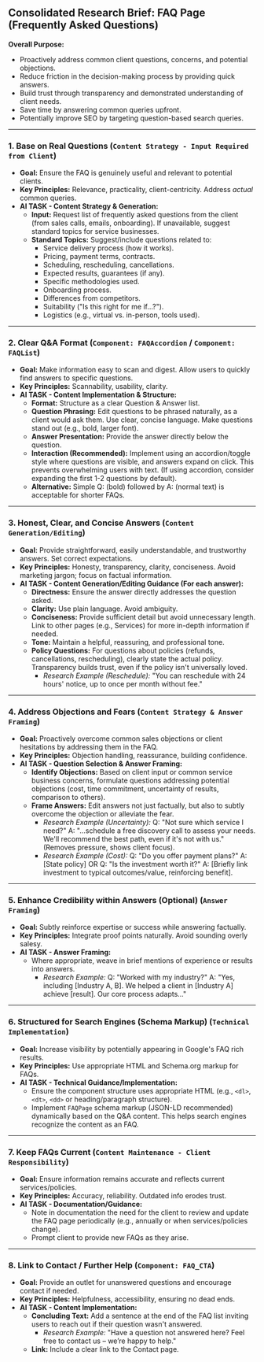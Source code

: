 ## Consolidated Research Brief: FAQ Page (Frequently Asked Questions)

**Overall Purpose:**

- Proactively address common client questions, concerns, and potential objections.
- Reduce friction in the decision-making process by providing quick answers.
- Build trust through transparency and demonstrated understanding of client needs.
- Save time by answering common queries upfront.
- Potentially improve SEO by targeting question-based search queries.

---

### 1. Base on Real Questions (`Content Strategy - Input Required from Client`)

- **Goal:** Ensure the FAQ is genuinely useful and relevant to potential clients.
- **Key Principles:** Relevance, practicality, client-centricity. Address _actual_ common queries.
- **AI TASK - Content Strategy & Generation:**
  - **Input:** Request list of frequently asked questions from the client (from sales calls, emails, onboarding). If unavailable, suggest standard topics for service businesses.
  - **Standard Topics:** Suggest/include questions related to:
    - Service delivery process (how it works).
    - Pricing, payment terms, contracts.
    - Scheduling, rescheduling, cancellations.
    - Expected results, guarantees (if any).
    - Specific methodologies used.
    - Onboarding process.
    - Differences from competitors.
    - Suitability ("Is this right for me if...?").
    - Logistics (e.g., virtual vs. in-person, tools used).

---

### 2. Clear Q&A Format (`Component: FAQAccordion` / `Component: FAQList`)

- **Goal:** Make information easy to scan and digest. Allow users to quickly find answers to specific questions.
- **Key Principles:** Scannability, usability, clarity.
- **AI TASK - Content Implementation & Structure:**
  - **Format:** Structure as a clear Question & Answer list.
  - **Question Phrasing:** Edit questions to be phrased naturally, as a client would ask them. Use clear, concise language. Make questions stand out (e.g., bold, larger font).
  - **Answer Presentation:** Provide the answer directly below the question.
  - **Interaction (Recommended):** Implement using an accordion/toggle style where questions are visible, and answers expand on click. This prevents overwhelming users with text. (If using accordion, consider expanding the first 1-2 questions by default).
  - **Alternative:** Simple Q: (bold) followed by A: (normal text) is acceptable for shorter FAQs.

---

### 3. Honest, Clear, and Concise Answers (`Content Generation/Editing`)

- **Goal:** Provide straightforward, easily understandable, and trustworthy answers. Set correct expectations.
- **Key Principles:** Honesty, transparency, clarity, conciseness. Avoid marketing jargon; focus on factual information.
- **AI TASK - Content Generation/Editing Guidance (For each answer):**
  - **Directness:** Ensure the answer directly addresses the question asked.
  - **Clarity:** Use plain language. Avoid ambiguity.
  - **Conciseness:** Provide sufficient detail but avoid unnecessary length. Link to other pages (e.g., Services) for more in-depth information if needed.
  - **Tone:** Maintain a helpful, reassuring, and professional tone.
  - **Policy Questions:** For questions about policies (refunds, cancellations, rescheduling), clearly state the actual policy. Transparency builds trust, even if the policy isn't universally loved.
    - _Research Example (Reschedule):_ "You can reschedule with 24 hours' notice, up to once per month without fee."

---

### 4. Address Objections and Fears (`Content Strategy & Answer Framing`)

- **Goal:** Proactively overcome common sales objections or client hesitations by addressing them in the FAQ.
- **Key Principles:** Objection handling, reassurance, building confidence.
- **AI TASK - Question Selection & Answer Framing:**
  - **Identify Objections:** Based on client input or common service business concerns, formulate questions addressing potential objections (cost, time commitment, uncertainty of results, comparison to others).
  - **Frame Answers:** Edit answers not just factually, but also to subtly overcome the objection or alleviate the fear.
    - _Research Example (Uncertainty):_ Q: "Not sure which service I need?" A: "...schedule a free discovery call to assess your needs. We'll recommend the best path, even if it's not with us." (Removes pressure, shows client focus).
    - _Research Example (Cost):_ Q: "Do you offer payment plans?" A: [State policy] OR Q: "Is the investment worth it?" A: [Briefly link investment to typical outcomes/value, reinforcing benefit].

---

### 5. Enhance Credibility within Answers (Optional) (`Answer Framing`)

- **Goal:** Subtly reinforce expertise or success while answering factually.
- **Key Principles:** Integrate proof points naturally. Avoid sounding overly salesy.
- **AI TASK - Answer Framing:**
  - Where appropriate, weave in brief mentions of experience or results into answers.
    - _Research Example:_ Q: "Worked with my industry?" A: "Yes, including [Industry A, B]. We helped a client in [Industry A] achieve [result]. Our core process adapts..."

---

### 6. Structured for Search Engines (Schema Markup) (`Technical Implementation`)

- **Goal:** Increase visibility by potentially appearing in Google's FAQ rich results.
- **Key Principles:** Use appropriate HTML and Schema.org markup for FAQs.
- **AI TASK - Technical Guidance/Implementation:**
  - Ensure the component structure uses appropriate HTML (e.g., `<dl>`, `<dt>`, `<dd>` or heading/paragraph structure).
  - Implement `FAQPage` schema markup (JSON-LD recommended) dynamically based on the Q&A content. This helps search engines recognize the content as an FAQ.

---

### 7. Keep FAQs Current (`Content Maintenance - Client Responsibility`)

- **Goal:** Ensure information remains accurate and reflects current services/policies.
- **Key Principles:** Accuracy, reliability. Outdated info erodes trust.
- **AI TASK - Documentation/Guidance:**
  - Note in documentation the need for the client to review and update the FAQ page periodically (e.g., annually or when services/policies change).
  - Prompt client to provide new FAQs as they arise.

---

### 8. Link to Contact / Further Help (`Component: FAQ_CTA`)

- **Goal:** Provide an outlet for unanswered questions and encourage contact if needed.
- **Key Principles:** Helpfulness, accessibility, ensuring no dead ends.
- **AI TASK - Content Implementation:**
  - **Concluding Text:** Add a sentence at the end of the FAQ list inviting users to reach out if their question wasn't answered.
    - _Research Example:_ "Have a question not answered here? Feel free to contact us – we’re happy to help."
  - **Link:** Include a clear link to the Contact page.
